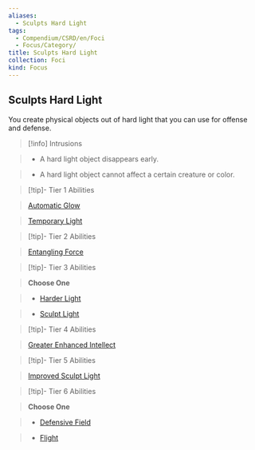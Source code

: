 ```yaml
---
aliases:
  - Sculpts Hard Light
tags:
  - Compendium/CSRD/en/Foci
  - Focus/Category/
title: Sculpts Hard Light
collection: Foci
kind: Focus
---
```

## Sculpts Hard Light    
You create physical objects out of hard light that you can use for offense and defense.    
  
>[!info] Intrusions    
>- A hard light object disappears early.    
>- A hard light object cannot affect a certain creature or color.    
  
  
>[!tip]- Tier 1 Abilities    
> [Automatic Glow](Automatic-Glow.md)    
> [Temporary Light](Temporary-Light.md)    
  
  
>[!tip]- Tier 2 Abilities    
> [Entangling Force](Entangling-Force.md)    
  
  
>[!tip]- Tier 3 Abilities    
> **Choose One**    
>- [Harder Light](Harder-Light.md)    
>- [Sculpt Light](Sculpt-Light.md)    
  
  
>[!tip]- Tier 4 Abilities    
> [Greater Enhanced Intellect](Greater-Enhanced-Intellect.md)    
  
  
>[!tip]- Tier 5 Abilities    
> [Improved Sculpt Light](Improved-Sculpt-Light.md)    
  
  
>[!tip]- Tier 6 Abilities    
> **Choose One**    
>- [Defensive Field](Defensive-Field.md)    
>- [Flight](Flight.md)